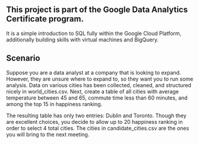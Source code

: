 ## This project is part of the Google Data Analytics Certificate program.

It is a simple introduction to SQL fully within the Google Cloud Platform, additionally building skills with virtual machines and BigQuery.


## Scenario
Suppose you are a data analyst at a company that is looking to expand. However, they are unsure where to expand to, so they want you to run some analysis. Data on various cities has been collected, cleaned, and structured nicely in world_cities.csv. Next, create a table of all cities with average temperature between 45 and 65, commute time less than 60 minutes, and among the top 15 in happiness ranking.

The resulting table has only two entries: Dublin and Toronto. Though they are excellent choices, you decide to allow up to 20 happiness ranking in order to select 4 total cities. The cities in candidate_cities.csv are the ones you will bring to the next meeting.

